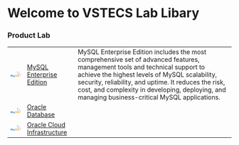 # Welcome to VSTECS Lab Libary
### Product Lab ###
|  | | |
| ------------- | ------------- |------------- |
| <img src="/img/mysql/mysql.png" width=200>   | [MySQL Enterprise Edition](Mysql)|MySQL Enterprise Edition includes the most comprehensive set of advanced features, management tools and technical support to achieve the highest levels of MySQL scalability, security, reliability, and uptime. It reduces the risk, cost, and complexity in developing, deploying, and managing business-critical MySQL applications.
| <img src="/img/mysql/mysql.png" width=200>   | [Oracle Database](odb)|
| <img src="/img/mysql/mysql.png" width=200>   | [Oracle Cloud Infrastructure](oci)|